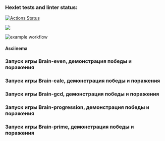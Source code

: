 ### Hexlet tests and linter status:
[![Actions Status](https://github.com/SvetlanaGreenFox/frontend-project-lvl1/workflows/hexlet-check/badge.svg)](https://github.com/SvetlanaGreenFox/frontend-project-lvl1/actions)

<a href="https://codeclimate.com/github/codeclimate/codeclimate/maintainability"><img src="https://api.codeclimate.com/v1/badges/a99a88d28ad37a79dbf6/maintainability" /></a>

![example workflow](https://github.com/SvetlanaGreenFox/frontend-project-lvl1/actions/workflows/linter-check.yml/badge.svg)

#### Asciinema

### Запуск игры Brain-even, демонстрация победы и поражения

<a href="https://asciinema.org/a/PXKkDsSFAREcGvQVFSuqDlOiu"></a>

### Запуск игры Brain-calc, демонстрация победы и поражения

<a href="https://asciinema.org/a/fptIQN5Y6GnrJmDzC6njYqqMW"></a>

### Запуск игры Brain-gcd, демонстрация победы и поражения

<a href="https://asciinema.org/a/JkECbbQ0hB4QjX4EujCXir1SO"></a>

### Запуск игры Brain-progression, демонстрация победы и поражения

<a href="https://asciinema.org/a/rwITHnwqVxhFq75P30ZD2QMM0"></a>

### Запуск игры Brain-prime, демонстрация победы и поражения

<a href="https://asciinema.org/a/nI8bPFag6I5c0EYcnOiL2w4jS"></a>



